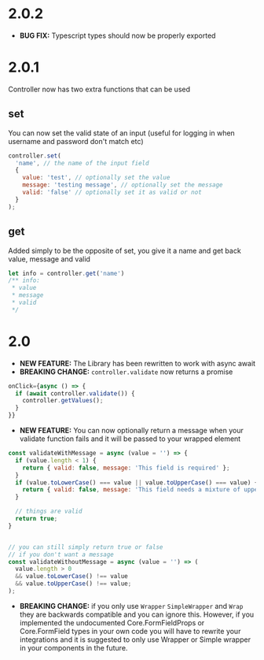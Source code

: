 # 2.0.2
* __BUG FIX:__ Typescript types should now be properly exported

# 2.0.1
Controller now has two extra functions that can be used

## set
You can now set the valid state of an input (useful for logging in when username and password don't match etc)
```js
controller.set(
  'name', // the name of the input field
  {
    value: 'test', // optionally set the value
    message: 'testing message', // optionally set the message
    valid: 'false' // optionally set it as valid or not
  }
);
```
## get
Added simply to be the opposite of set, you give it a name and get back value, message and valid
```ts
let info = controller.get('name')
/** info:
 * value
 * message
 * valid
 */
```

# 2.0
* __NEW FEATURE:__ The Library has been rewritten to work with async await
* __BREAKING CHANGE:__ `controller.validate` now returns a promise
```js
onClick={async () => {
  if (await controller.validate()) {
    controller.getValues();
  }
}}
```
* __NEW FEATURE:__ You can now optionally return a message when your validate function fails and it will be passed to your wrapped element
```js
const validateWithMessage = async (value = '') => {
  if (value.length < 1) {
    return { valid: false, message: 'This field is required' };
  }
  if (value.toLowerCase() === value || value.toUpperCase() === value) {
    return { valid: false, message: 'This field needs a mixture of uppercase and lowercase letters' };
  }

  // things are valid
  return true;
}


// you can still simply return true or false
// if you don't want a message
const validateWithoutMessage = async (value = '') => (
  value.length > 0
  && value.toLowerCase() !== value
  && value.toUpperCase() !== value;
);
```
* __BREAKING CHANGE:__ if you only use `Wrapper` `SimpleWrapper` and `Wrap` they are backwards compatible and you can ignore this. However, if you implemented the undocumented Core.FormFieldProps or Core.FormField types in your own code you will have to rewrite your integrations and it is suggested to only use Wrapper or Simple wrapper in your components in the future.